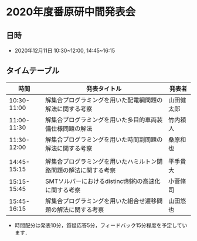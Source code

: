 # 2020年度番原研中間発表会



## 日時

- 2020年12月11日 10:30~12:00, 14:45~16:15



## タイムテーブル

| 時間        | 発表タイトル                                                 | 発表者     |
| ----------- | ------------------------------------------------------------ | ---------- |
| 10:30-11:00 | 解集合プログラミングを用いた配電網問題の解法に関する考察     | 山田健太郎 |
| 11:00-11:30 | 解集合プログラミングを用いた多目的車両装備仕様問題の解法     | 竹内頼人   |
| 11:30-12:00 | 解集合プログラミングを用いた時間割問題の解法に関する考察     | 桑原和也   |
|             |                                                              |            |
| 14:45-15:15 | 解集合プログラミングを用いたハミルトン閉路問題の解法に関する考察 | 平手貴大   |
| 15:15-15:45 | SMTソルバーにおけるdistinct制約の高速化に関する考察          | 小菅脩司   |
| 15:45-16:15 | 解集合プログラミングを用いた組合せ遷移問題の解法に関する考察 | 山田悠也   |

- 時間配分は発表10分，質疑応答5分，フィードバック15分程度を予定しています．
